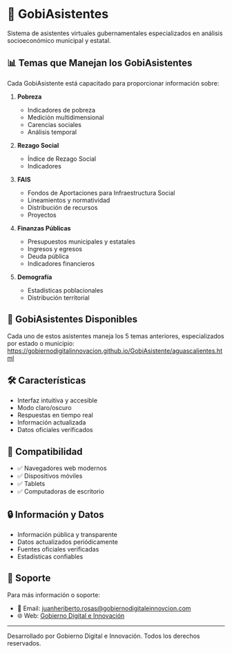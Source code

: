 # 🤖 GobiAsistentes

Sistema de asistentes virtuales gubernamentales especializados en análisis socioeconómico municipal y estatal.

## 📊 Temas que Manejan los GobiAsistentes

Cada GobiAsistente está capacitado para proporcionar información sobre:

1. **Pobreza** 
   - Indicadores de pobreza
   - Medición multidimensional
   - Carencias sociales
   - Análisis temporal

2. **Rezago Social**
   - Índice de Rezago Social
   - Indicadores 

3. **FAIS**
   - Fondos de Aportaciones para Infraestructura Social
   - Lineamientos y normatividad
   - Distribución de recursos
   - Proyectos


4. **Finanzas Públicas**
   - Presupuestos municipales y estatales
   - Ingresos y egresos
   - Deuda pública
   - Indicadores financieros

5. **Demografía**
   - Estadísticas poblacionales
   - Distribución territorial


## 🔗 GobiAsistentes Disponibles

Cada uno de estos asistentes maneja los 5 temas anteriores, especializados por estado o municipio:
https://gobiernodigitalinnovacion.github.io/GobiAsistente/aguascalientes.html



## 🛠️ Características

- Interfaz intuitiva y accesible
- Modo claro/oscuro
- Respuestas en tiempo real
- Información actualizada
- Datos oficiales verificados

## 📱 Compatibilidad

- ✅ Navegadores web modernos
- ✅ Dispositivos móviles
- ✅ Tablets
- ✅ Computadoras de escritorio

## 🔒 Información y Datos

- Información pública y transparente
- Datos actualizados periódicamente
- Fuentes oficiales verificadas
- Estadísticas confiables

## 🤝 Soporte

Para más información o soporte:
- 📧 Email: juanheriberto.rosas@gobiernodigitaleinnovcion.com
- 🌐 Web: [Gobierno Digital e Innovación](https://www.gobiernodigitaleinnovacion.com/)

---
Desarrollado por Gobierno Digital e Innovación. Todos los derechos reservados.
